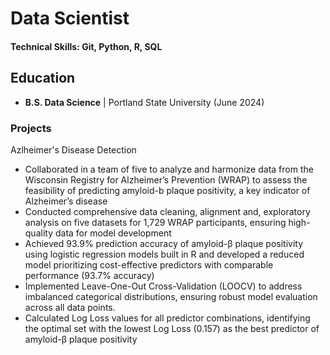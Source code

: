 # Data Scientist

#### Technical Skills: Git, Python, R, SQL

## Education 			        		
- **B.S. Data Science** | Portland State University (June 2024)

### Projects
Azlheimer's Disease Detection
- Collaborated in a team of five to analyze and harmonize data from the Wisconsin
Registry for Alzheimer’s Prevention (WRAP) to assess the feasibility of predicting
amyloid-b plaque positivity, a key indicator of Alzheimer’s disease
- Conducted comprehensive data cleaning, alignment and, exploratory analysis on five
datasets for 1,729 WRAP participants, ensuring high-quality data for model development
- Achieved 93.9% prediction accuracy of amyloid-β plaque positivity using logistic
regression models built in R and developed a reduced model prioritizing cost-effective
predictors with comparable performance (93.7% accuracy)
- Implemented Leave-One-Out Cross-Validation (LOOCV) to address imbalanced
categorical distributions, ensuring robust model evaluation across all data points.
- Calculated Log Loss values for all predictor combinations, identifying the optimal set
with the lowest Log Loss (0.157) as the best predictor of amyloid-β plaque positivity
